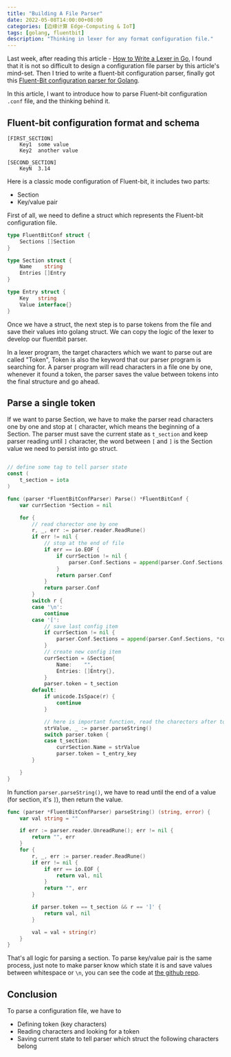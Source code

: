 ```yaml
---
title: "Building A File Parser"
date: 2022-05-08T14:00:00+08:00
categories: [边缘计算 Edge-Computing & IoT]
tags: [golang, fluentbit]
description: "Thinking in lexer for any format configuration file."
---
```


Last week, after reading this article - [How to Write a Lexer in Go](https://www.aaronraff.dev/blog/how-to-write-a-lexer-in-go), I found that it is not so difficult to design a configuration file parser by this article's mind-set. Then I tried to write a fluent-bit configuration parser, finally got this [Fluent-Bit configuration parser for Golang](https://github.com/stevedsun/go-fluentbit-conf-parser).

In this article, I want to introduce how to parse Fluent-bit configuration `.conf` file, and the thinking behind it.

## Fluent-bit configuration format and schema

```
[FIRST_SECTION]
    Key1  some value
    Key2  another value

[SECOND_SECTION]
    KeyN  3.14
```

Here is a classic mode configuration of Fluent-bit, it includes two parts:

- Section
- Key/value pair

First of all, we need to define a struct which represents the Fluent-bit configuration file.

```go
type FluentBitConf struct {
	Sections []Section
}

type Section struct {
	Name    string
	Entries []Entry
}

type Entry struct {
	Key   string
	Value interface{}
}
```

Once we have a struct, the next step is to parse tokens from the file and save their values into golang struct. We can copy the logic of the lexer to develop our fluentbit parser.

In a lexer program, the target characters which we want to parse out are called "Token", Token is also the keyword that our parser program is searching for. A parser program will read characters in a file one by one, whenever it found a token, the parser saves the value between tokens into the final structure and go ahead.

## Parse a single token

If we want to parse Section, we have to make the parser read characters one by one and stop at `[` character, which means the beginning of a Section. The parser must save the current state as `t_section` and keep parser reading until `]` character, the word between `[` and `]` is the Section value we need to persist into go struct.

```go

// define some tag to tell parser state
const (
	t_section = iota
)

func (parser *FluentBitConfParser) Parse() *FluentBitConf {
	var currSection *Section = nil

	for {
        // read charector one by one
		r, _, err := parser.reader.ReadRune()
		if err != nil {
            // stop at the end of file
			if err == io.EOF {
				if currSection != nil {
					parser.Conf.Sections = append(parser.Conf.Sections, *currSection)
				}
				return parser.Conf
			}
			return parser.Conf
		}
		switch r {
		case '\n':
			continue
		case '[':
			// save last config item
			if currSection != nil {
				parser.Conf.Sections = append(parser.Conf.Sections, *currSection)
			}
			// create new config item
			currSection = &Section{
				Name:    "",
				Entries: []Entry{},
			}
			parser.token = t_section
		default:
			if unicode.IsSpace(r) {
				continue
			}

            // here is important function, read the charectors after token-chareactor and save them into struct
			strValue, _ := parser.parseString()
			switch parser.token {
			case t_section:
				currSection.Name = strValue
				parser.token = t_entry_key
		}

	}
}
```

In function `parser.parseString()`, we have to read until the end of a value (for section, it's `]`), then return the value.

```go
func (parser *FluentBitConfParser) parseString() (string, error) {
	var val string = ""

	if err := parser.reader.UnreadRune(); err != nil {
		return "", err
	}
	for {
		r, _, err := parser.reader.ReadRune()
		if err != nil {
			if err == io.EOF {
				return val, nil
			}
			return "", err
		}

		if parser.token == t_section && r == ']' {
			return val, nil
		}

		val = val + string(r)
	}
}
```

That's all logic for parsing a section. To parse key/value pair is the same process, just note to make parser know which state it is and save values between whitespace or `\n`, you can see the code at [the github repo](https://github.com/stevedsun/go-fluentbit-conf-parser/blob/master/parser.go).

## Conclusion

To parse a configuration file, we have to

- Defining token (key characters)
- Reading characters and looking for a token
- Saving current state to tell parser which struct the following characters belong
